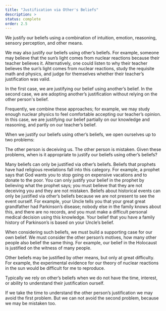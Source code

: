 ```yaml
---
title: "Justification via Other's Beliefs"
description: >
status: complete
order: 2.5
---
```


We justify our beliefs using a combination of intuition, emotion, reasoning, sensory perception, and other means.

We may also justify our beliefs using other’s beliefs. For example, someone may believe that the sun’s light comes from nuclear reactions because their teacher believes it. Alternatively, one could listen to why their teacher believes the sun’s light comes from nuclear reactions, study the requisite math and physics, and judge for themselves whether their teacher’s justification was valid.

In the first case, we are justifying our belief using another’s belief. In the second case, we are adopting another’s justification without relying on the other person's belief.

Frequently, we combine these approaches; for example, we may study enough nuclear physics to feel comfortable accepting our teacher’s opinion. In this case, we are justifying our belief partially on our knowledge and reasoning, and partly on our teacher’s belief.

When we justify our beliefs using other’s beliefs, we open ourselves up to two problems:

The other person is deceiving us.
The other person is mistaken.
Given these problems, when is it appropriate to justify our beliefs using other’s beliefs?

Many beliefs can only be justified via other’s beliefs. Beliefs that prophets have had religious revelations fall into this category. For example, a prophet says that God wants you to stop going on expensive vacations and to donate to the poor. You can only justify your belief in the prophet by believing what the prophet says; you must believe that they are not deceiving you and they are not mistaken. Beliefs about historical events can only be justified via other’s beliefs because we are not present to see the event ourself. For example, your Uncle tells you that your great great grandfather had Parkinson’s disease; nobody else in the family knows about this, and there are no records, and you must make a difficult personal medical decision using this knowledge. Your belief that you have a family history of Parkinson’s is based on your Uncle’s belief.

When considering such beliefs, we must build a supporting case for our own belief. We must consider the other person’s motives, how many other people also belief the same thing.  For example, our belief in the Holocaust is justified on the witness of many people.

Other beliefs may be justified by other means, but only at great difficulty. For example, the experimental evidence for our theory of nuclear reactions in the sun would be difficult for me to reproduce.

Typically we rely on other’s beliefs when we do not have the time, interest, or ability to understand their justification ourself.

If we take the time to understand the other person’s justification we may avoid the first problem. But we can not avoid the second problem, because we may be mistaken too.
